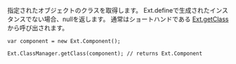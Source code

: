 指定されたオブジェクトのクラスを取得します。 Ext.defineで生成されたインスタンスでない場合、nullを返します。
通常はショートハンドである
<a href="#!/api/Ext-method-getClass" rel="Ext-method-getClass" class="docClass">Ext.getClass</a>
から呼び出されます。

    var component = new Ext.Component();

    Ext.ClassManager.getClass(component); // returns Ext.Component
